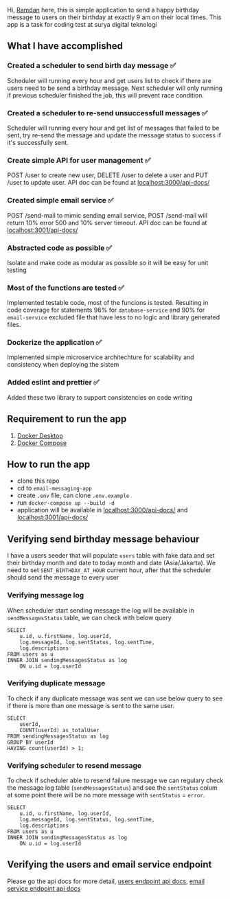 Hi, [Ramdan](https://www.linkedin.com/in/mohamad-ramdan-firdaus-25a24381/) here, this is simple application to send a happy birthday message to users on their birthday at exactly 9 am on their local times. This app is a task for coding test at surya digital teknologi

## What I have accomplished
### Created a scheduler to send birth day message :white_check_mark:
Scheduler will running every hour and get users list to check if there are users need to be send a birthday message. Next scheduler will only running if previous scheduler finished the job, this will prevent race condition.

### Created a scheduler to re-send unsuccessfull messages :white_check_mark:
Scheduler will running every hour and get list of messages that failed to be sent, try re-send the message and update the message status to success if it's successfully sent.

### Create simple API for user management :white_check_mark:
POST /user to create new user, DELETE /user to delete a user and PUT /user to update user. API doc can be found at [localhost:3000/api-docs/](http://localhost:3000/api-docs/)

### Created simple email service :white_check_mark:
POST /send-mail to mimic sending email service, POST /send-mail will return 10% error 500 and 10% server timeout. API doc can be found at [localhost:3001/api-docs/](http://localhost:3001/api-docs/)

### Abstracted code as possible :white_check_mark:
Isolate and make code as modular as possible so it will be easy for unit testing

### Most of the functions are tested :white_check_mark:
Implemented testable code, most of the funcions is tested. Resulting in code coverage for statements 96% for `database-service` and 90% for `email-service` excluded file that have less to no logic and library generated files.

### Dockerize the application :white_check_mark:
Implemented simple microservice architechture for scalability and consistency when deploying the sistem

### Added eslint and prettier :white_check_mark:
Added these two library to support consistencies on code writing

## Requirement to run the app
1. [Docker Desktop](https://www.docker.com/products/docker-desktop)
2. [Docker Compose](https://docs.docker.com/compose/install/)

## How to run the app
- clone this repo
- cd to `email-messaging-app`
- create `.env` file, can clone `.env.example` 
- run `docker-compose up --build -d`
- application will be available in [localhost:3000/api-docs/](http://localhost:3000/api-docs/) and [localhost:3001/api-docs/](http://localhost:3001/api-docs/)

## Verifying send birthday message behaviour
I have a users seeder that will populate `users` table with fake data and set their birthday month and date to today month and date (Asia/Jakarta). We need to set `SENT_BIRTHDAY_AT_HOUR` current hour, after that the scheduler should send the message to every user

### Verifying message log
When scheduler start sending message the log will be available in `sendMessagesStatus` table, we can check with below query
```
SELECT 
	u.id, u.firstName, log.userId, 
	log.messageId, log.sentStatus, log.sentTime,
	log.descriptions
FROM users as u
INNER JOIN sendingMessagesStatus as log
	ON u.id = log.userId
```

### Verifying duplicate message
To check if any duplicate message was sent we can use below query to see if there is more than one message is sent to the same user.
```
SELECT 
	userId,
	COUNT(userId) as totalUser
FROM sendingMessagesStatus as log
GROUP BY userId
HAVING count(userId) > 1;
```

### Verifying scheduler to resend message
To check if scheduler able to resend failure message we can regulary check the message log table (`sendMessagesStatus`) and see the `sentStatus` colum at some point there will be no more message with `sentStatus` = `error`.
```
SELECT 
	u.id, u.firstName, log.userId, 
	log.messageId, log.sentStatus, log.sentTime,
	log.descriptions
FROM users as u
INNER JOIN sendingMessagesStatus as log
	ON u.id = log.userId
```

## Verifying the users and email service endpoint
Please go the api docs for more detail, [users endpoint api docs](http://localhost:3000/api-docs/), [email service endpoint api docs](http://localhost:3001/api-docs/)





